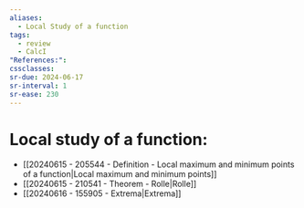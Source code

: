 ```yaml
---
aliases:
  - Local Study of a function
tags:
  - review
  - CalcI
"References:": 
cssclasses:
sr-due: 2024-06-17
sr-interval: 1
sr-ease: 230
---
```

# Local study of a function:
+ [[20240615 - 205544 - Definition - Local maximum and minimum points of a function|Local maximum and minimum points]]
+ [[20240615 - 210541 - Theorem - Rolle|Rolle]]
+ [[20240616 - 155905 - Extrema|Extrema]]   